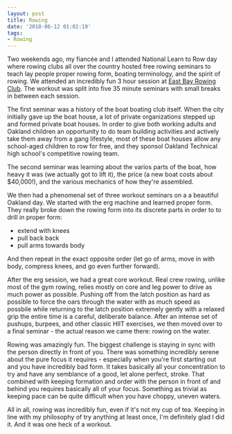 ```yaml
---
layout: post
title: Rowing
date: '2018-06-12 01:02:19'
tags:
- Rowing
---
```


Two weekends ago, my fiancée and I attended National Learn to Row day where rowing clubs all over the country hosted free rowing seminars to teach lay people proper rowing form, boating terminology, and the spirit of rowing. We attended an incredibly fun 3 hour session at [East Bay Rowing Club](http://eastbayrowingclub.org/). The workout was split into five 35 minute seminars with small breaks in between each session.

The first seminar was a history of the boat boating club itself. When the city initially gave up the boat house, a lot of private organizations stepped up and formed private boat houses. In order to give both working adults and Oakland children an opportunity to do team building activities and actively take them away from a gang lifestyle, most of these boat houses allow any school-aged children to row for free, and they sponsol Oakland Technical high school's competitive rowing team.

The second seminar was learning about the varios parts of the boat, how heavy it was (we actually got to lift it), the price (a new boat costs about $40,000!), and the various mechanics of how they're assembled.

We then had a phenomenal set of three workout seminars on a a beautiful Oakland day. We started with the erg machine and learned proper form. They really broke down the rowing form into its discrete parts in order to to drill in proper form:
* extend with knees
* pull back back
* pull arms towards body

And then repeat in the exact opposite order (let go of arms, move in with body, compress knees, and go even further forward).

After the erg session, we had a great core workout. Real crew rowing, unlike most of the gym rowing, relies mostly on core and leg power to drive as much power as possible. Pushing off from the latch position as hard as possible to force the oars through the water with as much speed as possbile while returning to the latch position extremely gently with a relaxed grip the entire time is a careful, deliberate balance. After an intense set of pushups, burpees, and other classic HIIT exercises, we then moved over to a final seminar - the actual reason we came there: rowing on the water.

Rowing was amazingly fun. The biggest challenge is staying in sync with the person directly in front of you. There was something incredibly serene about the pure focus it requires - especially when you're first starting out and you have incredibly bad form. It takes basically all your concentration to try and have any semblance of a good, let alone perfect, stroke. That combined with keeping formation and order with the person in front of and behind you requires basically all of your focus. Something as trivial as keeping pace can be quite difficult when you have choppy, uneven waters.

All in all, rowing was incredibly fun, even if it's not my cup of tea. Keeping in line with my philosophy of try anything at least once, I'm definitely glad I did it. And it was one heck of a workout.
